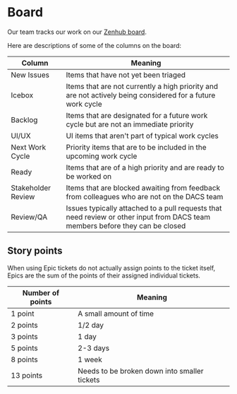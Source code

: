 # Board

Our team tracks our work on our [Zenhub board](https://app.zenhub.com/workspaces/feature-work-cycle-board-571691cab409d8d821b873be/board).

Here are descriptions of some of the columns on the board:

| Column | Meaning  |
|---|---|
| New Issues | Items that have not yet been triaged |
| Icebox | Items that are not currently a high priority and are not actively being considered for a future work cycle |
| Backlog | Items that are designated for a future work cycle but are not an immediate priority |  
| UI/UX | UI items that aren't part of typical work cycles |
| Next Work Cycle | Priority items that are to be included in the upcoming work cycle |
| Ready  | Items that are of a high priority and are ready to be worked on  |
| Stakeholder Review | Items that are blocked awaiting from feedback from colleagues who are not on the DACS team | 
| Review/QA | Issues typically attached to a pull requests that need review or other input from DACS team members before they can be closed |


## Story points

When using Epic tickets do not actually assign points to the ticket itself, Epics are the sum of the points of their assigned individual tickets. 

| Number of points | Meaning |
|---|---|
|1 point|A small amount of time|
|2 points|1/2 day|
|3 points|1 day|
|5 points|2-3 days|
|8 points|1 week|
|13 points|Needs to be broken down into smaller tickets|
